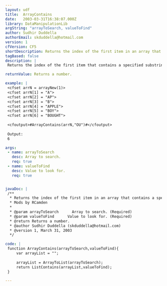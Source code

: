 ```yaml
---
layout: udf
title:  ArrayContains
date:   2003-03-31T16:38:07.000Z
library: DataManipulationLib
argString: "arrayToSearch, valueToFind"
author: Sudhir Duddella
authorEmail: skduddella@hotmail.com
version: 1
cfVersion: CF5
shortDescription: Returns the index of the first item in an array that contains a specified substring.
tagBased: false
description: |
 Returns the index of the first item that contains a specified substring. The search is case-sensitive. If the substring is not found in an Array, it  returns zero (0).

returnValue: Returns a number.

example: |
 <cfset arrN = arrayNew(1)>
 <cfset arrN[1] = "A">
 <cfset arrN[2] = "AP">
 <cfset arrN[3] = "B">
 <cfset arrN[4] = "APPLE">
 <cfset arrN[5] = "BOY">
 <cfset arrN[6] = "BOUGHT">
 
 <cfoutput>#ArrayContains(arrN,"OU")#</cfoutput>
 
 Output:
 6

args:
 - name: arrayToSearch
   desc: Array to search.
   req: true
 - name: valueToFind
   desc: Value to look for.
   req: true


javaDoc: |
 /**
  * Returns the index of the first item in an array that contains a specified substring.
  * Mods by RCamden
  * 
  * @param arrayToSearch      Array to search. (Required)
  * @param valueToFind      Value to look for. (Required)
  * @return Returns a number. 
  * @author Sudhir Duddella (skduddella@hotmail.com) 
  * @version 1, March 31, 2003 
  */

code: |
 function ArrayContains(arrayToSearch,valueToFind){
     var arrayList = "";
 
     arrayList = ArrayToList(arrayToSearch);
     return ListContains(arrayList,valueToFind);                
 }

---
```


